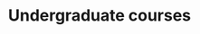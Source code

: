 ---
title: Undergraduate courses
description: Undergraduate courses.
icon: 
layout: listing
section: Learning
---